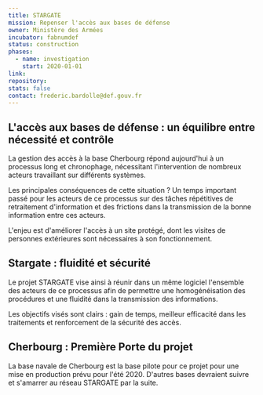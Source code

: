 ```yaml
---
title: STARGATE
mission: Repenser l'accès aux bases de défense
owner: Ministère des Armées
incubator: fabnumdef
status: construction
phases:
  - name: investigation
    start: 2020-01-01
link:
repository:
stats: false
contact: frederic.bardolle@def.gouv.fr
---
```


## L'accès aux bases de défense : un équilibre entre nécessité et contrôle

La gestion des accès à la base Cherbourg répond aujourd'hui à un processus long et chronophage, nécessitant l'intervention de nombreux acteurs travaillant sur différents systèmes.

Les principales conséquences de cette situation ? Un temps important passé pour les acteurs de ce processus sur des tâches répétitives de retraitement d'information et des frictions dans la transmission de la bonne information entre ces acteurs.

L'enjeu est d'améliorer l'accès à un site protégé, dont les visites de personnes extérieures sont nécessaires à son fonctionnement.

## Stargate :  fluidité et sécurité

Le projet STARGATE vise ainsi à réunir dans un même logiciel l'ensemble des acteurs de ce processus afin de permettre une homogénéisation des procédures et une fluidité dans la transmission des informations.

Les objectifs visés sont clairs : gain de temps, meilleur efficacité dans les traitements et renforcement de la sécurité des accès.

## Cherbourg : Première Porte du projet

La base navale de Cherbourg est la base pilote pour ce projet pour une mise en production prévu pour l'été 2020. D'autres bases devraient suivre et s'amarrer au réseau STARGATE par la suite.
